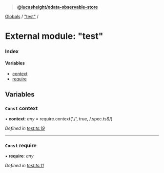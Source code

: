 > **[@lucasheight/odata-observable-store](../README.md)**

[Globals](../globals.md) / ["test"](_test_.md) /

# External module: "test"

### Index

#### Variables

* [context](_test_.md#const-context)
* [require](_test_.md#const-require)

## Variables

### `Const` context

• **context**: *any* =  require.context('./', true, /\.spec\.ts$/)

*Defined in [test.ts:19](https://github.com/lucasheight/odata-observable-store/blob/88663fd/projects/odata-observable-store/src/test.ts#L19)*

___

### `Const` require

• **require**: *any*

*Defined in [test.ts:11](https://github.com/lucasheight/odata-observable-store/blob/88663fd/projects/odata-observable-store/src/test.ts#L11)*